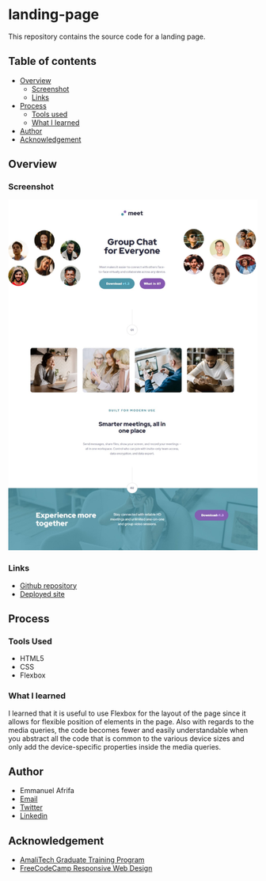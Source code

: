 # landing-page
This repository contains the source code for a landing page.

## Table of contents
- [Overview](#overview)
    - [Screenshot](#screenshot)
    - [Links](#links)
- [Process](#process)
    - [Tools used](#tools-used)
    - [What I learned](#what-i-learned)
- [Author](#author)
- [Acknowledgement](#acknowledgement)


## Overview
### Screenshot
![Screenshot of the webpage](./screenshot.jpeg)

### Links
- [Github repository](https://github.com/EmmanuelAfrifa/landing-page)
- [Deployed site](https://meetlanding.netlify.app/)

## Process
### Tools Used
- HTML5
- CSS
- Flexbox

### What I learned
I learned that it is useful to use Flexbox for the layout of the page since it allows for flexible position of elements in the page. Also with regards to the media queries, the code becomes fewer and easily understandable when you abstract all the code that is common to the various device sizes and only add the device-specific properties inside the media queries.

## Author
- Emmanuel Afrifa
- [Email](mailto:emmanuel.afrifa@amalitech.org)
- [Twitter](https://twitter.com/Emma33712365)
- [Linkedin](https://www.linkedin.com/in/emmanuel-afrifa-840674214/)

## Acknowledgement
- [AmaliTech Graduate Training Program](https://amalitech.org/)
- [FreeCodeCamp Responsive Web Design](https://www.freecodecamp.org/learn/responsive-web-design/)
